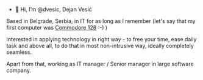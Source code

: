 - 👋 Hi, I’m @dvesic, Dejan Vesić

Based in Belgrade, Serbia, in IT for as long as I remember (let's say that my first computer was [Commodore 128](https://en.wikipedia.org/wiki/Commodore_128) :-) )

Interested in applying technology in right way - to free your time, ease daily task and above all, to do that in most non-intrusive way, ideally completely seamless.

Apart from that, working as IT manager / Senior manager in large software company.

<!---
dvesic/dvesic is a ✨ special ✨ repository because its `README.md` (this file) appears on your GitHub profile.
You can click the Preview link to take a look at your changes.
--->
